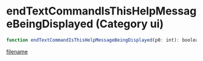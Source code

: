 # endTextCommandIsThisHelpMessageBeingDisplayed (Category ui)

```js
function endTextCommandIsThisHelpMessageBeingDisplayed(p0: int): boolean
```

[filename](endTextCommandIsThisHelpMessageBeingDisplayed_m.md ':include')